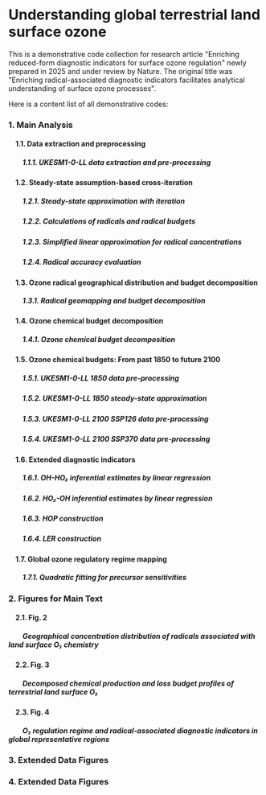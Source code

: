 # Understanding global terrestrial land surface ozone
This is a demonstrative code collection for research article "Enriching reduced-form diagnostic indicators for surface ozone regulation" newly prepared in 2025 and under review by Nature. 
The original title was "Enriching radical-associated diagnostic indicators facilitates analytical understanding of surface ozone processes". 

Here is a content list of all demonstrative codes: 

### 1. Main Analysis 

#### &ensp;&ensp;1.1.  Data extraction and preprocessing
##### &ensp;&ensp;&ensp;&ensp;1.1.1. UKESM1-0-LL data extraction and pre-processing 

#### &ensp;&ensp;1.2.  Steady-state assumption-based cross-iteration 
##### &ensp;&ensp;&ensp;&ensp;1.2.1. Steady-state approximation with iteration
##### &ensp;&ensp;&ensp;&ensp;1.2.2. Calculations of radicals and radical budgets
##### &ensp;&ensp;&ensp;&ensp;1.2.3. Simplified linear approximation for radical concentrations 
##### &ensp;&ensp;&ensp;&ensp;1.2.4. Radical accuracy evaluation

#### &ensp;&ensp;1.3.  Ozone radical geographical distribution and budget decomposition
##### &ensp;&ensp;&ensp;&ensp;1.3.1. Radical geomapping and budget decomposition

#### &ensp;&ensp;1.4.  Ozone chemical budget decomposition 
##### &ensp;&ensp;&ensp;&ensp;1.4.1. Ozone chemical budget decomposition

#### &ensp;&ensp;1.5.  Ozone chemical budgets: From past 1850 to future 2100
##### &ensp;&ensp;&ensp;&ensp;1.5.1. UKESM1-0-LL 1850 data pre-processing
##### &ensp;&ensp;&ensp;&ensp;1.5.2. UKESM1-0-LL 1850 steady-state approximation
##### &ensp;&ensp;&ensp;&ensp;1.5.3. UKESM1-0-LL 2100 SSP126 data pre-processing
##### &ensp;&ensp;&ensp;&ensp;1.5.4. UKESM1-0-LL 2100 SSP370 data pre-processing

#### &ensp;&ensp;1.6.  Extended diagnostic indicators
##### &ensp;&ensp;&ensp;&ensp;1.6.1. OH-HO₂ inferential estimates by linear regression
##### &ensp;&ensp;&ensp;&ensp;1.6.2. HO₂-OH inferential estimates by linear regression
##### &ensp;&ensp;&ensp;&ensp;1.6.3. HOP construction
##### &ensp;&ensp;&ensp;&ensp;1.6.4. LER construction

#### &ensp;&ensp;1.7.  Global ozone regulatory regime mapping
##### &ensp;&ensp;&ensp;&ensp;1.7.1. Quadratic fitting for precursor sensitivities

### 2. Figures for Main Text

#### &ensp;&ensp;2.1. Fig. 2 
##### &ensp;&ensp;&ensp;&ensp;Geographical concentration distribution of radicals associated with land surface O₃ chemistry

#### &ensp;&ensp;2.2. Fig. 3
##### &ensp;&ensp;&ensp;&ensp;Decomposed chemical production and loss budget profiles of terrestrial land surface O₃

#### &ensp;&ensp;2.3. Fig. 4
##### &ensp;&ensp;&ensp;&ensp;O₃ regulation regime and radical-associated diagnostic indicators in global representative regions 

### 3. Extended Data Figures
### 4. Extended Data Figures